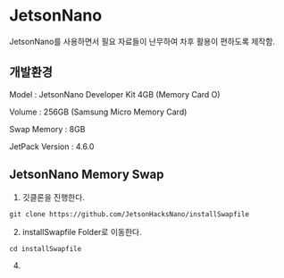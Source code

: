 # JetsonNano
JetsonNano를 사용하면서 필요 자료들이 난무하여 차후 활용이 편하도록 제작함.



## 개발환경
Model : JetsonNano Developer Kit 4GB (Memory Card O)

Volume : 256GB (Samsung Micro Memory Card)

Swap Memory : 8GB

JetPack Version : 4.6.0


## JetsonNano Memory Swap
1. 깃클론을 진행한다.

   
`
    git clone https://github.com/JetsonHacksNano/installSwapfile
`

2. installSwapfile Folder로 이동한다.

   
`
    cd installSwapfile
`

4. 
